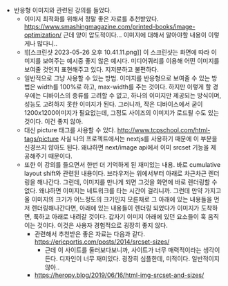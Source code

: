 
- 반응형 이미지와 관련된 강의를 들었다. 
	- 이미지 최적화를 위해서 정말 좋은 자료를 추천받았다. https://www.smashingmagazine.com/printed-books/image-optimization/ 근데 양이 압도적이다... 이미지에 대해서 알아야할 내용이 이렇게나 많다니.. 
	- ![[스크린샷 2023-05-26 오후 10.41.11.png]] 이 스크린샷는 화면에 따라 이미지를 보여주는 예시중 좋지 않은 예시다. 미디어쿼리를 이용해 어떤 이미지를 보여줄 것인지 표현해주고 있다. 지저분하고 불편하다. 
	- 일반적으로 그냥 사용할 수 있는 방법. 이미지를 반응형으로 보여줄 수 있는 방법은 width를 100%로 하고, max-width를 주는 것이다. 하지만 이렇게 할 경우에는 디바이스의 종류를 고려할 수 없고, 하나의 이미지만 제공되는 방식이며, 성능도 고려하지 못한 이미지가 된다. 그러니까, 작은 디바이스에서 굳이 1200x1200이미지가 필요없는데, 그정도 사이즈의 이미지가 로드될 수도 있는 것이다. 이건 좋지 않아. 
	- 대신 picture 태그를 사용할 수 있다. http://www.tcpschool.com/html-tags/picture 사실 나의 프로젝트에서는 nextjs를 사용하기 때문에 이 부분을 신경쓰지 않아도 된다. 왜냐하면 next/image api에서 이미 srcset 기능을 제공해주기 때문이다.
	- 또한 이 강의를 들으면서 한번 더 기억하게 된 재미있는 내용. 바로 cumulative layout shift와 관련된 내용이다. 브라우저는 위에서부터 아래로 차근차근 렌더링을 해나간다. 그런데, 이미지를 만나게 되면 그것을 화면에 바로 렌더링할 수 없다. 왜냐하면 이미지는 네트워크를 타는 시간이 걸리니까. 그런데 만약 가지고 올 이미지의 크기가 어느정도의 크기인지 모른채로 그 아래에 있는 내용들을 먼저 렌더링해나간다면, 아래에 있는 내용들이 렌더링 되었다가 이미지가 도착하면, 푹하고 아래로 내려갈 것이다. 갑자기 이미지 아래에 있던 요소들이 훅 움직이는 것이다. 이것은 사용자 경험적으로 굉장히 좋지 않다. 
		- 관련해서 추천받은 좋은 자료는 다음과 같다. https://ericportis.com/posts/2014/srcset-sizes/
			- 근데 이 사이트를 둘러보다보니까, 사이트가 너무 매력적이라는 생각이 든다. 디자인이 너무 재미있다. 굉장히 심플한데, 미적이다. 일반적이지 않아..
		- https://heropy.blog/2019/06/16/html-img-srcset-and-sizes/ 